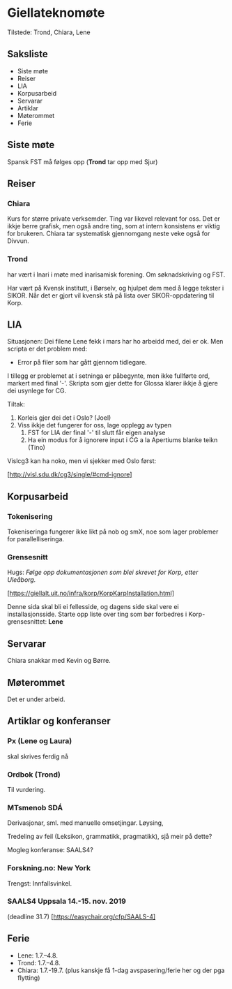 # Giellateknomøte

Tilstede: Trond, Chiara, Lene

## Saksliste

* Siste møte
* Reiser
* LIA
* Korpusarbeid
* Servarar
* Artiklar
* Møterommet
* Ferie

##  Siste møte

Spansk FST må følges opp (**Trond** tar opp med Sjur)

##  Reiser

### Chiara

Kurs for større private verksemder.
Ting var likevel relevant for oss.
Det er ikkje berre grafisk, men også andre ting, som at
intern konsistens er viktig for brukeren.
Chiara tar systematisk gjennomgang neste veke også for Divvun.

### Trond
har vært i Inari i møte med inarisamisk forening. Om søknadskriving og FST.

Har vært på Kvensk institutt, i Børselv, og hjulpet dem med å legge tekster i SIKOR.
Når det er gjort vil kvensk stå på lista over SIKOR-oppdatering til Korp.

##  LIA

Situasjonen: Dei filene Lene fekk i mars har ho arbeidd med, dei er ok.
Men scripta er det problem med:
* Error på filer som har gått gjennom tidlegare.

I tillegg er problemet at i setninga er påbegynte, men ikke fullførte ord,
markert med final '-'.
Skripta som gjer dette for Glossa klarer ikkje å gjere
dei usynlege for CG.

Tiltak:

1. Korleis gjer dei det i Oslo? (Joel)
1. Viss ikkje det fungerer for oss, lage opplegg av typen
    1. FST for LIA der final '-' til slutt får eigen analyse
    1. Ha ein modus for å ignorere input i CG a la Apertiums blanke teikn (Tino)

Vislcg3 kan ha noko, men vi sjekker med Oslo først:

[http://visl.sdu.dk/cg3/single/#cmd-ignore]

##  Korpusarbeid

### Tokenisering
Tokeniseringa fungerer ikke likt på nob og smX, noe som lager problemer for parallelliseringa.

### Grensesnitt

Hugs: *Følge opp dokumentasjonen som blei skrevet for Korp, etter Uleåborg.*

[https://giellalt.uit.no/infra/korp/KorpKarpInstallation.html]

Denne sida skal bli ei fellesside, og dagens side skal vere ei installasjonsside. Starte opp liste over ting som bør forbedres i Korp-grensesnittet: **Lene**

##  Servarar

Chiara snakkar med Kevin og Børre.

##  Møterommet

Det er under arbeid.

##  Artiklar og konferanser
### Px (Lene og Laura)
skal skrives ferdig nå

### Ordbok (Trond)
Til vurdering.

### MTsmenob SDÁ
Derivasjonar, sml. med manuelle omsetjingar. Løysing,

Tredeling av feil (Leksikon, grammatikk, pragmatikk),
sjå meir på dette?

Mogleg konferanse: SAALS4?

### Forskning.no: New York
Trengst: Innfallsvinkel.

### SAALS4 Uppsala 14.-15. nov. 2019
(deadline 31.7) [https://easychair.org/cfp/SAALS-4]

## Ferie
* Lene: 1.7.–4.8.
* Trond: 1.7.–4.8.
* Chiara: 1.7.-19.7. (plus kanskje få 1-dag avspasering/ferie her og der pga flytting)

